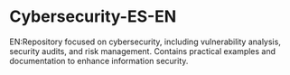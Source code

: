 # Cybersecurity-ES-EN
EN:Repository focused on cybersecurity, including vulnerability analysis, security audits, and risk management. Contains practical examples and documentation to enhance information security.
